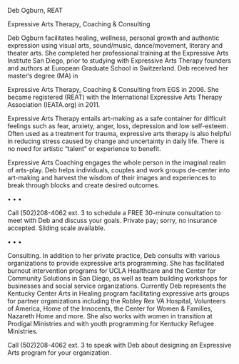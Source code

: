 Deb	Ogburn,	REAT

Expressive	Arts	Therapy,	Coaching &	Consulting

Deb	Ogburn facilitates	healing,	wellness,	personal	growth and authentic	expression using visual	arts,	sound/music,	dance/movement,	literary and	theater arts.	She	completed	her	professional training	at the	Expressive	Arts	Institute	San Diego,	prior	to	studying	with	Expressive	Arts Therapy founders	and	authors	at	European	Graduate School	in	Switzerland.	Deb received	her	master’s degree	(MA) in	

Expressive	Arts	Therapy,	Coaching	&	Consulting from	EGS	in	2006.	She became	registered	(REAT) with	the	International	Expressive	Arts	Therapy	Association	(IEATA.org)	in	2011.

Expressive	Arts	Therapy entails	art-making	as	a safe	container	for	difficult	feelings	such	as	fear,	anxiety,	anger,	loss,	depression	and	low	self-esteem.	Often	used	as	a	treatment	for	trauma,	expressive arts	therapy	is	also	helpful	in	reducing	stress	caused	by	change	and	uncertainty	in	daily	life.	There	is no	need	for	artistic	“talent”	or	experience	to	benefit.

Expressive	Arts	Coaching engages	the	whole	person in	the	imaginal	realm	of	arts-play.	Deb	helps	individuals,	couples and	work	groups	de-center	into	art-making	and	harvest	the	wisdom	of their images	and	experiences	to	break	through	blocks	and	create	desired	outcomes.	

• • •

Call	(502)208-4062	ext.	3 to	schedule	a	FREE	30-minute	consultation	to	meet	with	Deb	and	discuss	your	goals.	Private	pay;	sorry,	no	insurance	accepted.	Sliding	scale	available.	

• • •

Consulting.		In	addition	to	her	private	practice,	Deb	consults with	various	organizations	to	provide	expressive arts	programming.	She	has	facilitated burnout	intervention programs	for	UCLA Healthcare	and	the	Center	for	Community	Solutions in	San	Diego,	as	well	as	team	building workshops	for	businesses	and	social	service	organizations.	Currently	Deb	represents	the	Kentucky Center	Arts	in	Healing	program	facilitating	expressive	arts	groups	for	partner organizations including	the	Robley	Rex	VA	Hospital,	Volunteers	of	America,	Home	of	the	Innocents, the	Center	for Women	&	Families,	Nazareth	Home	and more.	She	also	works	with	women	in	transition	at	Prodigal Ministries	and	with	youth	programming	for	Kentucky	Refugee	Ministries.	

Call	(502)208-4062	ext.	3 to	speak	with	Deb	about designing	an	Expressive	Arts	program	for	your organization.